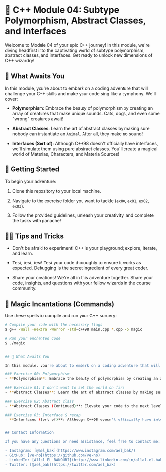 # 🚀 C++ Module 04: Subtype Polymorphism, Abstract Classes, and Interfaces

Welcome to Module 04 of your epic C++ journey! In this module, we're diving headfirst into the captivating world of subtype polymorphism, abstract classes, and interfaces. Get ready to unlock new dimensions of C++ wizardry!

## 🎉 What Awaits You

In this module, you're about to embark on a coding adventure that will challenge your C++ skills and make your code sing like a symphony. We'll cover:

- **Polymorphism**: Embrace the beauty of polymorphism by creating an array of creatures that make unique sounds. Cats, dogs, and even some "wrong" creatures await!

- **Abstract Classes**: Learn the art of abstract classes by making sure nobody can instantiate an `Animal`. After all, they make no sound!

- **Interfaces (Sort of)**: Although C++98 doesn't officially have interfaces, we'll simulate them using pure abstract classes. You'll create a magical world of Materias, Characters, and Materia Sources!

## 🚀 Getting Started

To begin your adventure:

1. Clone this repository to your local machine.

2. Navigate to the exercise folder you want to tackle (`ex00`, `ex01`, `ex02`, `ex03`).

3. Follow the provided guidelines, unleash your creativity, and complete the tasks with panache!

## 🧙‍♂️ Tips and Tricks

- Don't be afraid to experiment! C++ is your playground; explore, iterate, and learn.

- Test, test, test! Test your code thoroughly to ensure it works as expected. Debugging is the secret ingredient of every great coder.

- Share your creations! We're all in this adventure together. Share your code, insights, and questions with your fellow wizards in the course community.

## 🎩 Magic Incantations (Commands)

Use these spells to compile and run your C++ sorcery:

```bash
# Compile your code with the necessary flags
$ g++ -Wall -Wextra -Werror -std=c++98 main.cpp *.cpp -o magic

# Run your enchanted code
$ ./magic


## 🎉 What Awaits You

In this module, you're about to embark on a coding adventure that will challenge your C++ skills and make your code sing like a symphony. We'll cover:

### Exercise 00: Polymorphism
- **Polymorphism**: Embrace the beauty of polymorphism by creating an array of creatures that make unique sounds. Cats, dogs, and even some "wrong" creatures await!

### Exercise 01: I don’t want to set the world on fire
- **Abstract Classes**: Learn the art of abstract classes by making sure nobody can instantiate an `Animal`. After all, they make no sound!

### Exercise 02: Abstract class
- **Abstract Classes (Continued)**: Elevate your code to the next level. Prevent anyone from creating instances of the default `Animal` class.

### Exercise 03: Interface & recap
- **Interfaces (Sort of)**: Although C++98 doesn't officially have interfaces, we'll simulate them using pure abstract classes. You'll create a magical world of Materias, Characters, and Materia Sources!


## Contact Information

If you have any questions or need assistance, feel free to contact me:

- Instagram: [@ael_bak](https://www.instagram.com/ael_bak/)
- GitHub: [ve-no](https://github.com/ve-no)
- LinkedIn: [Allal EL BAKOURI](https://www.linkedin.com/in/allal-el-bakouri-ba3565205/)
- Twitter: [@ael_bak](https://twitter.com/ael_bak)
